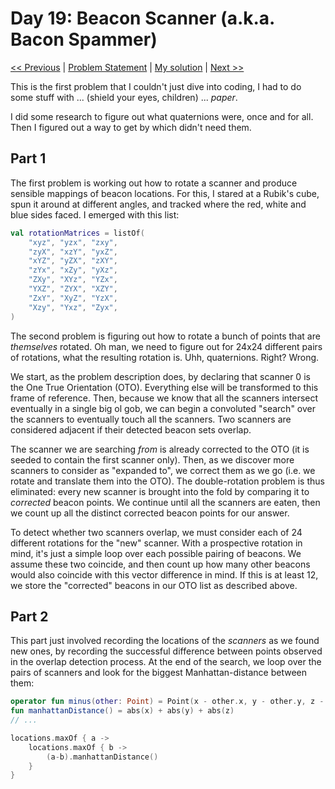 # Day 19: Beacon Scanner (a.k.a. Bacon Spammer)
[<< Previous](Day18.md) | [Problem Statement](https://adventofcode.com/2021/day/19) | [My solution](../src/main/kotlin/puzzles/Day19.kt) | [Next >>](Day20.md)

This is the first problem that I couldn't just dive into coding, I had to do some stuff with ... (shield your eyes, children) ... *paper*.

I did some research to figure out what quaternions were, once and for all. Then I figured out a way to get by which didn't need them.

## Part 1
The first problem is working out how to rotate a scanner and produce sensible mappings of beacon locations. For this, I stared at a Rubik's cube, spun it around at different angles, and tracked where the red, white and blue sides faced. I emerged with this list:

```kotlin
val rotationMatrices = listOf(
    "xyz", "yzx", "zxy",
    "zyX", "xzY", "yxZ",
    "xYZ", "yZX", "zXY",
    "zYx", "xZy", "yXz",
    "ZXy", "XYz", "YZx",
    "YXZ", "ZYX", "XZY",
    "ZxY", "XyZ", "YzX",
    "Xzy", "Yxz", "Zyx",
)
```

The second problem is figuring out how to rotate a bunch of points that are *themselves* rotated. Oh man, we need to figure out for 24x24 different pairs of rotations, what the resulting rotation is. Uhh, quaternions. Right? Wrong.

We start, as the problem description does, by declaring that scanner 0 is the One True Orientation (OTO). Everything else will be transformed to this frame of reference. Then, because we know that all the scanners intersect eventually in a single big ol gob, we can begin a convoluted "search" over the scanners to eventually touch all the scanners. Two scanners are considered adjacent if their detected beacon sets overlap.

The scanner we are searching *from* is already corrected to the OTO (it is seeded to contain the first scanner only). Then, as we discover more scanners to consider as "expanded to", we correct them as we go (i.e. we rotate and translate them into the OTO). The double-rotation problem is thus eliminated: every new scanner is brought into the fold by comparing it to *corrected* beacon points. We continue until all the scanners are eaten, then we count up all the distinct corrected beacon points for our answer.

To detect whether two scanners overlap, we must consider each of 24 different rotations for the "new" scanner. With a prospective rotation in mind, it's just a simple loop over each possible pairing of beacons. We assume these two coincide, and then count up how many other beacons would also coincide with this vector difference in mind. If this is at least 12, we store the "corrected" beacons in our OTO list as described above.

## Part 2
This part just involved recording the locations of the *scanners* as we found new ones, by recording the successful difference between points observed in the overlap detection process. At the end of the search, we loop over the pairs of scanners and look for the biggest Manhattan-distance between them:

```kotlin
operator fun minus(other: Point) = Point(x - other.x, y - other.y, z - other.z)
fun manhattanDistance() = abs(x) + abs(y) + abs(z)
// ...

locations.maxOf { a ->
    locations.maxOf { b ->
        (a-b).manhattanDistance()
    }
}
```
